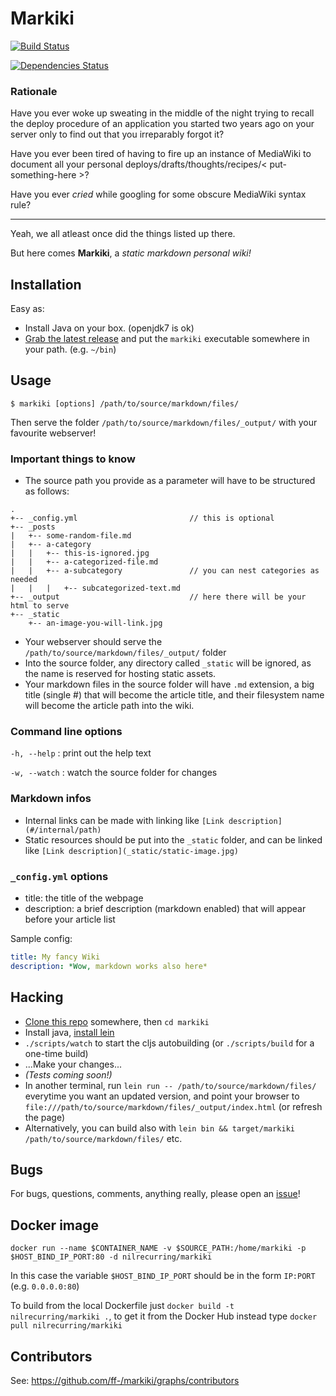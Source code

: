 # Markiki

[![Build Status](https://travis-ci.org/ff-/markiki.svg?branch=master)](https://travis-ci.org/ff-/markiki)

[![Dependencies Status](http://jarkeeper.com/ff-/markiki/status.svg)](http://jarkeeper.com/ff-/markiki)

### Rationale

Have you ever woke up sweating in the middle of the night trying to recall the deploy procedure of an application you started two years ago on your server only to find out that you irreparably forgot it?

Have you ever been tired of having to fire up an instance of MediaWiki to document all your personal deploys/drafts/thoughts/recipes/< put-something-here >?

Have you ever *cried* while googling for some obscure MediaWiki syntax rule?

<hr>

Yeah, we all atleast once did the things listed up there.

But here comes **Markiki**, a *static markdown personal wiki!*


## Installation

Easy as:
- Install Java on your box. (openjdk7 is ok)
- [Grab the latest release](https://github.com/ff-/markiki/releases/latest) and put the `markiki` executable somewhere in your path. (e.g. `~/bin`)


## Usage

`$ markiki [options] /path/to/source/markdown/files/`

Then serve the folder `/path/to/source/markdown/files/_output/` with your favourite webserver!

### Important things to know

- The source path you provide as a parameter will have to be structured as follows:
```
.
+-- _config.yml                         // this is optional
+-- _posts
|   +-- some-random-file.md
|   +-- a-category
|   |   +-- this-is-ignored.jpg
|   |   +-- a-categorized-file.md
|   |   +-- a-subcategory               // you can nest categories as needed
|   |   |   +-- subcategorized-text.md
+-- _output                             // here there will be your html to serve
+-- _static
    +-- an-image-you-will-link.jpg
```
- Your webserver should serve the `/path/to/source/markdown/files/_output/` folder
- Into the source folder, any directory called `_static` will be ignored, as the name is reserved for hosting static assets.
- Your markdown files in the source folder will have `.md` extension, a big title (single #) that will become the article title, and their filesystem name will become the article path into the wiki.


### Command line options

`-h, --help` : print out the help text

`-w, --watch` : watch the source folder for changes

### Markdown infos

- Internal links can be made with linking like `[Link description](#/internal/path)`
- Static resources should be put into the `_static` folder, and can be linked like `[Link description](_static/static-image.jpg)`

### `_config.yml` options

- title: the title of the webpage
- description: a brief description (markdown enabled) that will appear before your article list

Sample config:
```yaml
title: My fancy Wiki
description: *Wow, markdown works also here*
```

## Hacking

- [Clone this repo](https://github.com/ff-/markiki) somewhere, then `cd markiki`
- Install java, [install lein](http://leiningen.org/#install)
- `./scripts/watch` to start the cljs autobuilding (or `./scripts/build` for a one-time build)
- ...Make your changes...
- *(Tests coming soon!)*
- In another terminal, run `lein run -- /path/to/source/markdown/files/` everytime you want an updated version, and point your browser to `file:///path/to/source/markdown/files/_output/index.html` (or refresh the page)
- Alternatively, you can build also with `lein bin && target/markiki /path/to/source/markdown/files/` etc.

## Bugs

For bugs, questions, comments, anything really, please open an [issue](https://github.com/ff-/markiki/issues)!

## Docker image

`docker run --name $CONTAINER_NAME -v $SOURCE_PATH:/home/markiki -p $HOST_BIND_IP_PORT:80 -d nilrecurring/markiki`


In this case the variable `$HOST_BIND_IP_PORT` should be in the form `IP:PORT` (e.g. `0.0.0.0:80`)

To build from the local Dockerfile just `docker build -t nilrecurring/markiki .`, to get it from the Docker Hub instead type `docker pull nilrecurring/markiki`


## Contributors

See: https://github.com/ff-/markiki/graphs/contributors

